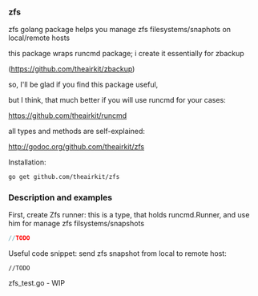 ### zfs

zfs golang package helps you manage zfs filesystems/snaphots on local/remote hosts

this package wraps runcmd package; i create it essentially for zbackup

(https://github.com/theairkit/zbackup)

so, I'll be glad if you find this package useful,

but I think, that much better if you will use runcmd for your cases:

https://github.com/theairkit/runcmd

all types and methods are self-explained:

http://godoc.org/github.com/theairkit/zfs

Installation:
```bash
go get github.com/theairkit/zfs
```

### Description and examples

First, create Zfs runner: this is a type, that holds runcmd.Runner,
and use him for manage zfs filsystems/snapshots

```go
//TODO
```

Useful code snippet: send zfs snapshot from local to remote host:

```
//TODO
```

zfs_test.go - WIP
